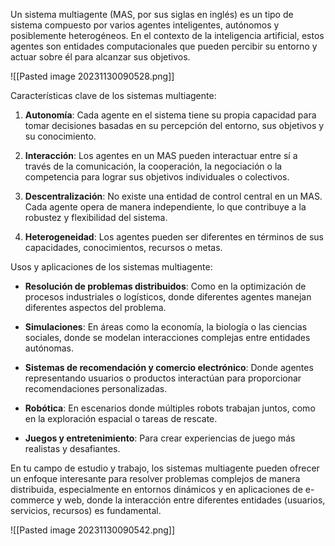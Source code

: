 Un sistema multiagente (MAS, por sus siglas en inglés) es un tipo de sistema compuesto por varios agentes inteligentes, autónomos y posiblemente heterogéneos. En el contexto de la inteligencia artificial, estos agentes son entidades computacionales que pueden percibir su entorno y actuar sobre él para alcanzar sus objetivos.

![[Pasted image 20231130090528.png]]


Características clave de los sistemas multiagente:

1. **Autonomía**: Cada agente en el sistema tiene su propia capacidad para tomar decisiones basadas en su percepción del entorno, sus objetivos y su conocimiento.
    
2. **Interacción**: Los agentes en un MAS pueden interactuar entre sí a través de la comunicación, la cooperación, la negociación o la competencia para lograr sus objetivos individuales o colectivos.
    
3. **Descentralización**: No existe una entidad de control central en un MAS. Cada agente opera de manera independiente, lo que contribuye a la robustez y flexibilidad del sistema.
    
4. **Heterogeneidad**: Los agentes pueden ser diferentes en términos de sus capacidades, conocimientos, recursos o metas.
    

Usos y aplicaciones de los sistemas multiagente:

- **Resolución de problemas distribuidos**: Como en la optimización de procesos industriales o logísticos, donde diferentes agentes manejan diferentes aspectos del problema.
    
- **Simulaciones**: En áreas como la economía, la biología o las ciencias sociales, donde se modelan interacciones complejas entre entidades autónomas.
    
- **Sistemas de recomendación y comercio electrónico**: Donde agentes representando usuarios o productos interactúan para proporcionar recomendaciones personalizadas.
    
- **Robótica**: En escenarios donde múltiples robots trabajan juntos, como en la exploración espacial o tareas de rescate.
    
- **Juegos y entretenimiento**: Para crear experiencias de juego más realistas y desafiantes.
    

En tu campo de estudio y trabajo, los sistemas multiagente pueden ofrecer un enfoque interesante para resolver problemas complejos de manera distribuida, especialmente en entornos dinámicos y en aplicaciones de e-commerce y web, donde la interacción entre diferentes entidades (usuarios, servicios, recursos) es fundamental.

![[Pasted image 20231130090542.png]]
